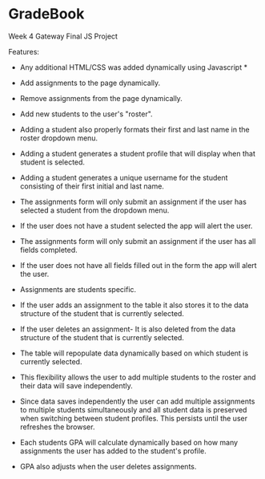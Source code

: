 # GradeBook
Week 4 Gateway Final JS Project

Features:

* Any additional HTML/CSS was added dynamically using Javascript *

- Add assignments to the page dynamically.

- Remove assignments from the page dynamically.

- Add new students to the user's "roster".

- Adding a student also properly formats their first and last name in the roster dropdown menu.

- Adding a student generates a student profile that will display when that student is selected.

- Adding a student generates a unique username for the student consisting of their first initial and last name.

- The assignments form will only submit an assignment if the user has selected a student from the dropdown menu.

- If the user does not have a student selected the app will alert the user.

- The assignments form will only submit an assignment if the user has all fields completed.

- If the user does not have all fields filled out in the form the app will alert the user.

- Assignments are students specific.

- If the user adds an assignment to the table it also stores it to the data structure of the student that is currently selected.

- If the user deletes an assignment- It is also deleted from the data structure of the student that is currently selected.

- The table will repopulate data dynamically based on which student is currently selected.

- This flexibility allows the user to add multiple students to the roster and their data will save independently.

- Since data saves independently the user can add multiple assignments to multiple students simultaneously and all student data is preserved when switching between student profiles. This persists until the user refreshes the browser.

- Each students GPA will calculate dynamically based on how many assignments the user has added to the student's profile.

- GPA also adjusts when the user deletes assignments.
